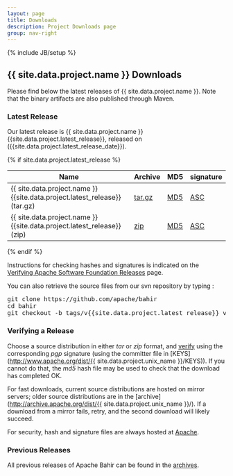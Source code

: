 ```yaml
---
layout: page
title: Downloads
description: Project Downloads page
group: nav-right
---
```

<!--
{% comment %}
Licensed to the Apache Software Foundation (ASF) under one or more
contributor license agreements.  See the NOTICE file distributed with
this work for additional information regarding copyright ownership.
The ASF licenses this file to you under the Apache License, Version 2.0
(the "License"); you may not use this file except in compliance with
the License.  You may obtain a copy of the License at

http://www.apache.org/licenses/LICENSE-2.0

Unless required by applicable law or agreed to in writing, software
distributed under the License is distributed on an "AS IS" BASIS,
WITHOUT WARRANTIES OR CONDITIONS OF ANY KIND, either express or implied.
See the License for the specific language governing permissions and
limitations under the License.
{% endcomment %}
-->
{% include JB/setup %}

## {{ site.data.project.name }} Downloads

Please find below the latest releases of {{ site.data.project.name }}. Note that the binary artifacts are also published through Maven.

### Latest Release 

Our latest release is {{ site.data.project.name }} {{site.data.project.latest_release}}, released on ({{site.data.project.latest_release_date}}).

{% if site.data.project.latest_release %}
<table class="table table-hover sortable">
    <thead>
        <tr>
            <th><b>Name</b></th>
            <th><b>Archive</b></th>
            <th><b>MD5</b></th>
            <!--th><b>SHA-1</b></th-->
            <th><b>signature</b></th>
        </tr>
    </thead>
    <tbody>
        <tr>
            <td>{{ site.data.project.name }} {{site.data.project.latest_release}} (tar.gz)</td>
            <td><a href="http://www.apache.org/dyn/closer.lua/{{site.data.project.unix_name}}/{{site.data.project.latest_release}}/apache-bahir-{{site.data.project.latest_release}}-src.tar.gz">tar.gz</a></td>
            <td><a href="http://www.apache.org/dist/{{site.data.project.unix_name}}/{{site.data.project.latest_release}}/apache-bahir-{{site.data.project.latest_release}}-src.tar.gz.md5">MD5</a></td>
            <!--td><a href="http://www.apache.org/dist/{{site.data.project.unix_name}}/{{site.data.project.latest_release}}/apache-bahir-{{site.data.project.latest_release}}-src.tar.gz.sha1">SHA-1</a></td-->
            <td><a href="http://www.apache.org/dist/{{site.data.project.unix_name}}/{{site.data.project.latest_release}}/apache-bahir-{{site.data.project.latest_release}}-src.tar.gz.asc">ASC</a></td>
        </tr>
        <tr>
            <td>{{ site.data.project.name }} {{site.data.project.latest_release}} (zip)</td>
            <td><a href="http://www.apache.org/dyn/closer.lua/{{site.data.project.unix_name}}/{{site.data.project.latest_release}}/apache-bahir-{{site.data.project.latest_release}}-src.zip">zip</a></td>
            <td><a href="http://www.apache.org/dist/{{site.data.project.unix_name}}/{{site.data.project.latest_release}}/apache-bahir-{{site.data.project.latest_release}}-src.zip.md5">MD5</a></td>
            <!--td><a href="http://www.apache.org/dist/{{site.data.project.unix_name}}/{{site.data.project.latest_release}}/apache-bahir-{{site.data.project.latest_release}}-src.zip.sha1">SHA-1</a></td-->
            <td><a href="http://www.apache.org/dist/{{site.data.project.unix_name}}/{{site.data.project.latest_release}}/apache-bahir-{{site.data.project.latest_release}}-src.zip.asc">ASC</a></td>
        </tr>
    </tbody>
</table>
{% endif %}


Instructions for checking hashes and signatures is indicated on the [Verifying Apache Software Foundation Releases](http://www.apache.org/info/verification.html) page.

You can also retrieve the source files from our svn repository by typing :

<pre>
git clone https://github.com/apache/bahir
cd bahir
git checkout -b tags/v{{site.data.project.latest_release}} v{{site.data.project.latest_release}}
</pre>



### Verifying a Release

Choose a source distribution in either *tar* or *zip* format,
and [verify](http://www.apache.org/dyn/closer.cgi#verify)
using the corresponding *pgp* signature (using the committer file in
[KEYS](http://www.apache.org/dist/{{ site.data.project.unix_name }}/KEYS)).
If you cannot do that, the *md5* hash file may be used to check that the
download has completed OK.

For fast downloads, current source distributions are hosted on mirror servers;
older source distributions are in the
[archive](http://archive.apache.org/dist/{{ site.data.project.unix_name }}/).
If a download from a mirror fails, retry, and the second download will likely
succeed.

For security, hash and signature files are always hosted at
[Apache](https://www.apache.org/dist).

### Previous Releases

All previous releases of Apache Bahir can be found in the [archives](http://archive.apache.org/dist/bahir/). 
